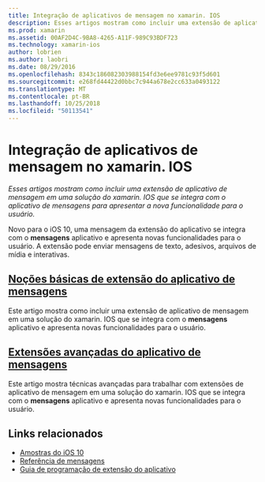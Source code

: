 ```yaml
---
title: Integração de aplicativos de mensagem no xamarin. IOS
description: Esses artigos mostram como incluir uma extensão de aplicativo de mensagem em uma solução do xamarin. IOS que se integra com o aplicativo de mensagens para apresentar a nova funcionalidade para o usuário.
ms.prod: xamarin
ms.assetid: 00AF2D4C-9BA8-4265-A11F-989C93BDF723
ms.technology: xamarin-ios
author: lobrien
ms.author: laobri
ms.date: 08/29/2016
ms.openlocfilehash: 8343c186082303988154fd3e6ee9781c93f5d601
ms.sourcegitcommit: e268fd44422d0bbc7c944a678e2cc633a0493122
ms.translationtype: MT
ms.contentlocale: pt-BR
ms.lasthandoff: 10/25/2018
ms.locfileid: "50113541"
---
```

# <a name="message-app-integration-in-xamarinios"></a>Integração de aplicativos de mensagem no xamarin. IOS

_Esses artigos mostram como incluir uma extensão de aplicativo de mensagem em uma solução do xamarin. IOS que se integra com o aplicativo de mensagens para apresentar a nova funcionalidade para o usuário._

Novo para o iOS 10, uma mensagem da extensão do aplicativo se integra com o **mensagens** aplicativo e apresenta novas funcionalidades para o usuário. A extensão pode enviar mensagens de texto, adesivos, arquivos de mídia e interativas.

    
## <a name="message-app-extension-basicsiosplatformmessage-app-integrationintro-to-message-app-extensionsmd"></a>[Noções básicas de extensão do aplicativo de mensagens](~/ios/platform/message-app-integration/intro-to-message-app-extensions.md)

Este artigo mostra como incluir uma extensão de aplicativo de mensagem em uma solução do xamarin. IOS que se integra com o **mensagens** aplicativo e apresenta novas funcionalidades para o usuário.

## <a name="advanced-message-app-extensionsiosplatformmessage-app-integrationintro-to-message-app-extensionsmd"></a>[Extensões avançadas do aplicativo de mensagens](~/ios/platform/message-app-integration/intro-to-message-app-extensions.md)

Este artigo mostra técnicas avançadas para trabalhar com extensões de aplicativo de mensagem em uma solução do xamarin. IOS que se integra com o **mensagens** aplicativo e apresenta novas funcionalidades para o usuário.


## <a name="related-links"></a>Links relacionados

- [Amostras do iOS 10](https://developer.xamarin.com/samples/ios/iOS10/)
- [Referência de mensagens](https://developer.apple.com/reference/messages)
- [Guia de programação de extensão do aplicativo](https://developer.apple.com/library/prerelease/content/documentation/General/Conceptual/ExtensibilityPG/index.html#//apple_ref/doc/uid/TP40014214)
